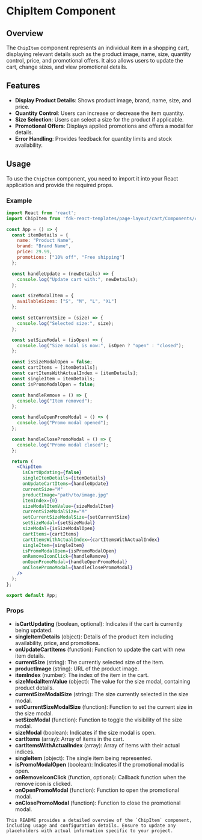 # ChipItem Component

## Overview
The `ChipItem` component represents an individual item in a shopping cart, displaying relevant details such as the product image, name, size, quantity control, price, and promotional offers. It also allows users to update the cart, change sizes, and view promotional details.

## Features
- **Display Product Details**: Shows product image, brand, name, size, and price.
- **Quantity Control**: Users can increase or decrease the item quantity.
- **Size Selection**: Users can select a size for the product if applicable.
- **Promotional Offers**: Displays applied promotions and offers a modal for details.
- **Error Handling**: Provides feedback for quantity limits and stock availability.

## Usage
To use the `ChipItem` component, you need to import it into your React application and provide the required props.

### Example

```jsx
import React from 'react';
import ChipItem from 'fdk-react-templates/page-layout/cart/Components/chip-item/chip-item';

const App = () => {
  const itemDetails = {
    name: "Product Name",
    brand: "Brand Name",
    price: 29.99,
    promotions: ["10% off", "Free shipping"]
  };

  const handleUpdate = (newDetails) => {
    console.log("Update cart with:", newDetails);
  };

  const sizeModalItem = {
    availableSizes: ["S", "M", "L", "XL"]
  };

  const setCurrentSize = (size) => {
    console.log("Selected size:", size);
  };

  const setSizeModal = (isOpen) => {
    console.log("Size modal is now:", isOpen ? "open" : "closed");
  };

  const isSizeModalOpen = false;
  const cartItems = [itemDetails];
  const cartItemsWithActualIndex = [itemDetails];
  const singleItem = itemDetails;
  const isPromoModalOpen = false;

  const handleRemove = () => {
    console.log("Item removed");
  };

  const handleOpenPromoModal = () => {
    console.log("Promo modal opened");
  };

  const handleClosePromoModal = () => {
    console.log("Promo modal closed");
  };

  return (
    <ChipItem
      isCartUpdating={false}
      singleItemDetails={itemDetails}
      onUpdateCartItems={handleUpdate}
      currentSize="M"
      productImage="path/to/image.jpg"
      itemIndex={0}
      sizeModalItemValue={sizeModalItem}
      currentSizeModalSize="M"
      setCurrentSizeModalSize={setCurrentSize}
      setSizeModal={setSizeModal}
      sizeModal={isSizeModalOpen}
      cartItems={cartItems}
      cartItemsWithActualIndex={cartItemsWithActualIndex}
      singleItem={singleItem}
      isPromoModalOpen={isPromoModalOpen}
      onRemoveIconClick={handleRemove}
      onOpenPromoModal={handleOpenPromoModal}
      onClosePromoModal={handleClosePromoModal}
    />
  );
};

export default App;

```

### Props
- **isCartUpdating** (boolean, optional): Indicates if the cart is currently being updated.
- **singleItemDetails** (object): Details of the product item including availability, price, and promotions.
- **onUpdateCartItems** (function): Function to update the cart with new item details.
- **currentSize** (string): The currently selected size of the item.
- **productImage** (string): URL of the product image.
- **itemIndex** (number): The index of the item in the cart.
- **sizeModalItemValue** (object): The value for the size modal, containing product details.
- **currentSizeModalSize** (string): The size currently selected in the size modal.
- **setCurrentSizeModalSize** (function): Function to set the current size in the size modal.
- **setSizeModal** (function): Function to toggle the visibility of the size modal.
- **sizeModal** (boolean): Indicates if the size modal is open.
- **cartItems** (array): Array of items in the cart.
- **cartItemsWithActualIndex** (array): Array of items with their actual indices.
- **singleItem** (object): The single item being represented.
- **isPromoModalOpen** (boolean): Indicates if the promotional modal is open.
- **onRemoveIconClick** (function, optional): Callback function when the remove icon is clicked.
- **onOpenPromoModal** (function): Function to open the promotional modal.
- **onClosePromoModal** (function): Function to close the promotional modal.

```
This README provides a detailed overview of the `ChipItem` component, including usage and configuration details. Ensure to update any placeholders with actual information specific to your project.


